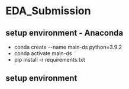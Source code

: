 # EDA_Submission

## setup environment - Anaconda
- conda create --name main-ds python=3.9.2
- conda activate main-ds
- pip install -r requirements.txt

## setup environment

